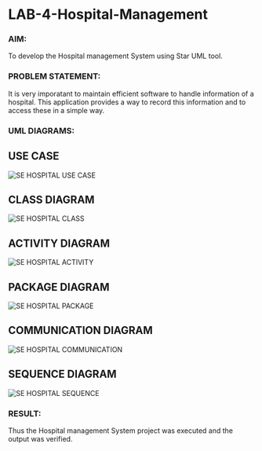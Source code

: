 # LAB-4-Hospital-Management
### AIM:
To develop the Hospital management System using Star UML tool.
### PROBLEM STATEMENT:
It is very imporatant to maintain efficient software to handle information of a hospital.
This application provides a way to record this information and to access these in a simple way.

### UML DIAGRAMS:

## USE CASE
![SE HOSPITAL USE CASE](https://github.com/user-attachments/assets/a3b68af1-851e-4190-acf8-fa1a736a5367)
## CLASS DIAGRAM
![SE HOSPITAL CLASS](https://github.com/user-attachments/assets/643ef241-0f85-45de-8715-53c6b899691c)

## ACTIVITY DIAGRAM
![SE HOSPITAL ACTIVITY](https://github.com/user-attachments/assets/a534def0-56a7-4f16-996f-335b3445308a)

## PACKAGE DIAGRAM
![SE HOSPITAL PACKAGE](https://github.com/user-attachments/assets/5b4c5acb-0b9f-41c0-b9c9-93ab4ff49a20)

## COMMUNICATION DIAGRAM
![SE HOSPITAL COMMUNICATION](https://github.com/user-attachments/assets/e9ab14a8-277c-4f83-926e-b4f639861f88)

## SEQUENCE DIAGRAM
![SE HOSPITAL SEQUENCE](https://github.com/user-attachments/assets/c9282e45-99ca-4134-8ec0-bd38f92643a3)

### RESULT:
Thus the Hospital management System project was executed and the output was verified.
